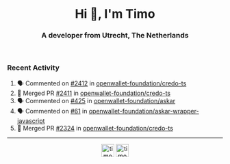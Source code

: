 <h1 align="center">Hi 👋, I'm Timo</h1>
<h3 align="center">A developer from Utrecht, The Netherlands</h3>
<br/>
<!-- https://github.com/rahuldkjain/github-profile-readme-generator --!>

<!--  <p align="left"><img src="https://github-readme-stats.vercel.app/api?username=timoglastra&show_icons=true&count_private=true&" alt="timoglastra" /></p> --!>

<!--
Github language stats
<p align="left"><img src="https://github-readme-stats.vercel.app/api/top-langs/?username=timoglastra&layout=compact" alt="timoglastra" /><p>
-->

<!-- Codestats language stats -->
<!-- <p align="left"><img src="https://codestats-readme.vercel.app/api/top-langs/?username=timoglastra&layout=compact&language_count=12" alt="timoglastra" /><p>    --!>
  
<h3>Recent Activity</h3>

<!--START_SECTION:activity-->
1. 🗣 Commented on [#2412](https://github.com/openwallet-foundation/credo-ts/issues/2412#issuecomment-3308277048) in [openwallet-foundation/credo-ts](https://github.com/openwallet-foundation/credo-ts)
2. 🎉 Merged PR [#2411](https://github.com/openwallet-foundation/credo-ts/pull/2411) in [openwallet-foundation/credo-ts](https://github.com/openwallet-foundation/credo-ts)
3. 🗣 Commented on [#425](https://github.com/openwallet-foundation/askar/pull/425#issuecomment-3304146627) in [openwallet-foundation/askar](https://github.com/openwallet-foundation/askar)
4. 🗣 Commented on [#61](https://github.com/openwallet-foundation/askar-wrapper-javascript/pull/61#issuecomment-3303549759) in [openwallet-foundation/askar-wrapper-javascript](https://github.com/openwallet-foundation/askar-wrapper-javascript)
5. 🎉 Merged PR [#2324](https://github.com/openwallet-foundation/credo-ts/pull/2324) in [openwallet-foundation/credo-ts](https://github.com/openwallet-foundation/credo-ts)
<!--END_SECTION:activity-->

---

<p align="center">
<a href="https://twitter.com/timoglastra" target="blank"><img align="center" src="https://cdn.jsdelivr.net/npm/simple-icons@3.0.1/icons/twitter.svg" alt="timoglastra" height="30" width="30" /></a>
<a href="https://linkedin.com/in/timoglastra" target="blank"><img align="center" src="https://cdn.jsdelivr.net/npm/simple-icons@3.0.1/icons/linkedin.svg" alt="timoglastra" height="30" width="30" /></a>
</p>



